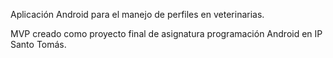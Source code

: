  Aplicación Android para el manejo de perfiles en veterinarias. 
 
 MVP creado como proyecto final de asignatura programación Android en IP Santo Tomás.
